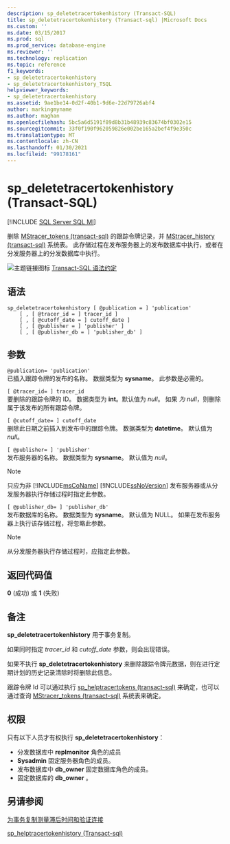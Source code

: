 ```yaml
---
description: sp_deletetracertokenhistory (Transact-SQL)
title: sp_deletetracertokenhistory (Transact-sql) |Microsoft Docs
ms.custom: ''
ms.date: 03/15/2017
ms.prod: sql
ms.prod_service: database-engine
ms.reviewer: ''
ms.technology: replication
ms.topic: reference
f1_keywords:
- sp_deletetracertokenhistory
- sp_deletetracertokenhistory_TSQL
helpviewer_keywords:
- sp_deletetracertokenhistory
ms.assetid: 9ae1be14-0d2f-40b1-9d6e-22d79726abf4
author: markingmyname
ms.author: maghan
ms.openlocfilehash: 5bc5a6d5191f89d8b31b48939c83674bf0302e15
ms.sourcegitcommit: 33f0f190f962059826e002be165a2bef4f9e350c
ms.translationtype: MT
ms.contentlocale: zh-CN
ms.lasthandoff: 01/30/2021
ms.locfileid: "99178161"
---
```

# <a name="sp_deletetracertokenhistory-transact-sql"></a>sp_deletetracertokenhistory (Transact-SQL)

[!INCLUDE [SQL Server SQL MI](../../includes/applies-to-version/sql-asdbmi.md)]

删除 [MStracer_tokens &#40;transact-sql&#41;](../../relational-databases/system-tables/mstracer-tokens-transact-sql.md) 的跟踪令牌记录，并 [MStracer_history &#40;transact-sql&#41;](../../relational-databases/system-tables/mstracer-history-transact-sql.md) 系统表。 此存储过程在发布服务器上的发布数据库中执行，或者在分发服务器上的分发数据库中执行。

![主题链接图标](../../database-engine/configure-windows/media/topic-link.gif "“主题链接”图标") [Transact-SQL 语法约定](../../t-sql/language-elements/transact-sql-syntax-conventions-transact-sql.md)

## <a name="syntax"></a>语法

```
sp_deletetracertokenhistory [ @publication = ] 'publication'
    [ , [ @tracer_id = ] tracer_id ]
    [ , [ @cutoff_date = ] cutoff_date ]
    [ , [ @publisher = ] 'publisher' ]
    [ , [ @publisher_db = ] 'publisher_db' ]
```

## <a name="arguments"></a>参数

`@publication= 'publication'`  
已插入跟踪令牌的发布的名称。 数据类型为 **sysname**。 此参数是必需的。

`[ @tracer_id= ] tracer_id`  
要删除的跟踪令牌的 ID。 数据类型为 **int**。默认值为 *null*。 如果 *为 null*，则删除属于该发布的所有跟踪令牌。

`[ @cutoff_date= ] cutoff_date`  
删除此日期之前插入到发布中的跟踪令牌。 数据类型为 **datetime**。 默认值为 *null*。

`[ @publisher= ] 'publisher'`  
发布服务器的名称。 数据类型为 **sysname**。 默认值为 *null*。

> [!NOTE]
> 只应为非 [!INCLUDE[msCoName](../../includes/msconame-md.md)] [!INCLUDE[ssNoVersion](../../includes/ssnoversion-md.md)] 发布服务器或从分发服务器执行存储过程时指定此参数。

`[ @publisher_db= ] 'publisher_db'`  
发布数据库的名称。 数据类型为 **sysname**。 默认值为 NULL。 如果在发布服务器上执行该存储过程，将忽略此参数。

> [!NOTE]
> 从分发服务器执行存储过程时，应指定此参数。

## <a name="return-code-values"></a>返回代码值

**0** (成功) 或 **1** (失败) 

## <a name="remarks"></a>备注

**sp_deletetracertokenhistory** 用于事务复制。  

如果同时指定 *tracer_id* 和 *cutoff_date* 参数，则会出现错误。

如果不执行 **sp_deletetracertokenhistory** 来删除跟踪令牌元数据，则在进行定期计划的历史记录清除时将删除此信息。

跟踪令牌 Id 可以通过执行 [sp_helptracertokens &#40;transact-sql&#41;](../../relational-databases/system-stored-procedures/sp-helptracertokens-transact-sql.md) 来确定，也可以通过查询 [MStracer_tokens &#40;transact-sql&#41;](../../relational-databases/system-tables/mstracer-tokens-transact-sql.md) 系统表来确定。

## <a name="permissions"></a>权限

只有以下人员才有权执行 **sp_deletetracertokenhistory**：

- 分发数据库中 **replmonitor** 角色的成员
- **Sysadmin** 固定服务器角色的成员。
- 发布数据库中 **db_owner** 固定数据库角色的成员。
- 固定数据库的 **db_owner** 。

## <a name="see-also"></a>另请参阅

[为事务复制测量滞后时间和验证连接](../../relational-databases/replication/monitor/measure-latency-and-validate-connections-for-transactional-replication.md)

[sp_helptracertokenhistory &#40;Transact-sql&#41;](../../relational-databases/system-stored-procedures/sp-helptracertokenhistory-transact-sql.md)
